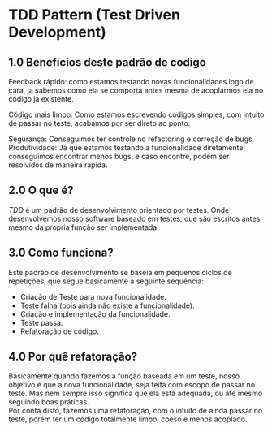 # TDD Pattern (Test Driven Development)

## 1.0 Beneficios deste padrão de codigo
Feedback rápido: como estamos testando novas funcionalidades logo de cara, ja sabemos como ela se comporta antes mesma de acoplarmos ela no código ja existente. 

Código mais limpo: Como estamos escrevendo códigos simples, com intuito de passar no teste, acabamos por ser direto ao ponto.  

Segurança: Conseguimos ter controle no refactoring e correção de bugs.  
Produtividade: Já que estamos testando a funcionalidade diretamente, conseguimos encontrar menos bugs, e caso encontre, podem ser resolvidos de maneira rapida.  

## 2.0 O que é?
*TDD* é um padrão de desenvolvimento orientado por testes. Onde desenvolvemos nosso software baseado em testes, que são escritos antes mesmo da propria função ser implementada.  

## 3.0 Como funciona?
Este padrão de desenvolvimento se baseia em pequenos ciclos de repetições, que segue basicamente a seguinte sequência:  

-  Criação de Teste para nova funcionalidade.  
-  Teste falha (pois ainda não existe a funcionalidade).  
-  Criação e implementação da funcionalidade.  
-  Teste passa.  
-  Refatoração de código.  

## 4.0 Por quê refatoração?
Basicamente quando fazemos a função baseada em um teste, nosso objetivo é que a nova funcionalidade, seja feita com escopo de passar no teste. Mas nem sempre isso significa que ela esta adequada, ou até mesmo seguindo boas práticas.  
Por conta disto, fazemos uma refatoração, com o intuito de ainda passar no teste, porém ter um código totalmente limpo, coeso e menos acoplado.  